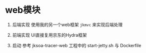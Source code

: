 # web模块

1. 后端实现
使用我的另一个web框架 `jkmvc` 来实现后端处理

2. 前端实现
UI直接复用京东的Hydra框架

3. 启动
参考 jksoa-tracer-web 工程中的 start-jetty.sh 与 Dockerfile